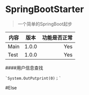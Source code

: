 # SpringBootStarter
>一个简单的SpringBoot起步

内容|版本|功能是否正常|
--|:--:|--:
Main|1.0.0|Yes
Test|1.0.0|Yes

####用户信息查找

    `System.OutPutprint(0)；`

#Else
